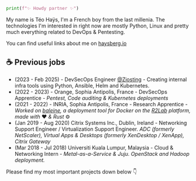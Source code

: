 ```py
print(f"✨ Howdy partner ✨")
```

My name is Téo Haÿs, I'm a French boy from the last millenia. The technologies I'm interested in right now are mostly Python, Linux and pretty much everything related to DevOps & Pentesting.

You can find useful links about me on [haysberg.io](https://haysberg.io/)

## ☕ Previous jobs
- (2023 - Feb 2025) - DevSecOps Engineer [@Ziosting](https://www.ziosting.com/) - Creating internal infra tools using Python, Ansible, Helm and Kubernetes.
- (2022 - 2023) - Orange, Sophia Antipolis, France - DevSecOps Apprentice - *Pentest, Code auditing & Kubernetes deployments*
- (2021 - 2022) - INRIA, Sophia Antipolis, France - Research Apprentice - *Worked on [baleine](https://github.com/haysberg/baleine), a deployment tool for Docker on the [R2Lab](https://r2lab.inria.fr/index.md) platform, made with* ❤️ *& Rust* ⚙️
- (Jan 2019 - Aug 2020) Citrix Systems Inc., Dublin, Ireland - Networking Support Engineer / Virtualization Support Engineer.
*ADC (formerly NetScaler), Virtual Apps & Desktops (formerly XenDesktop / XenApp), Citrix Gateway*
- (Mar 2018 - Jul 2018) Universiti Kuala Lumpur, Malaysia - Cloud & Networking Intern - *Metal-as-a-Service & Juju. OpenStack and Hadoop deployment.*

Please find my most important projects down below 👇
